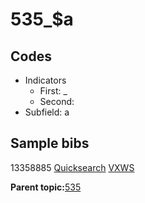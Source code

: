 # 535\_$a

## Codes

-   Indicators
    -   First: \_
    -   Second:
-   Subfield: a

## Sample bibs

13358885 [Quicksearch](https://search.library.yale.edu/catalog/13358885) [VXWS](http://prodorbis.library.yale.edu:7014/vxws/GetHoldingsService?bibId=13358885)

**Parent topic:**[535](../../tags/535/535.md)

